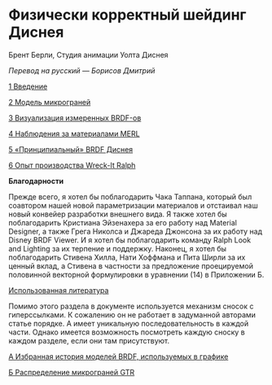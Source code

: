 # Физически корректный шейдинг Диснея

Брент Берли, Студия анимации Уолта Диснея

_Перевод на русский — Борисов Дмитрий_

[1 Введение](1-Введение.md)

[2 Модель микрограней](2-Модель-микрограней.md)

[3 Визуализация измеренных BRDF-ов](3-Визуализация-измеренных-BRDF-ов.md)

[4 Наблюдения за материалами MERL](4-Наблюдения-за-материалами-MERL.md)

[5 «Принципиальный» BRDF Диснея](5-Принципиальный-BRDF-Диснея.md)

[6 Опыт производства Wreck-It Ralph](6-Опыт-производства-Wreck-It-Ralph.md)

**Благодарности**

Прежде всего, я хотел бы поблагодарить Чака Таппана, который был соавтором нашей новой параметризации материалов и отстаивал наш новый конвейер разработки внешнего вида. Я также хотел бы поблагодарить Кристиана Эйзенахера за его работу над Material Designer, а также Грега Николса и Джареда Джонсона за их работу над Disney BRDF Viewer. И я хотел бы поблагодарить команду Ralph Look and Lighting за их терпение и поддержку. Наконец, я хотел бы поблагодарить Стивена Хилла, Нати Хоффмана и Пита Ширли за их ценный вклад, а Стивена в частности за предложение проецируемой половинной векторной формулировки в уравнении (14) в Приложении Б.

[Использованная литература](Использованная-литература.md)

Помимо этого раздела в документе используется механизм сносок с гиперссылками. К сожалению он не работает в задуманной авторами статье порядке. А имеет уникальную последовательность в каждой части. Однако имеется возможность посмотреть каждую сноску в каждом разделе, если они там присутствуют.

[А Избранная история моделей BRDF, используемых в графике](A-Избранная-история-моделей-BRDF.md)

[Б Распределение микрограней GTR](Б-Распределение-микрограней-GTR.md)

